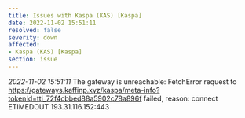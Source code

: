 ```yaml
---
title: Issues with Kaspa (KAS) [Kaspa]
date: 2022-11-02 15:51:11
resolved: false
severity: down
affected:
- Kaspa (KAS) [Kaspa]
section: issue
---
```


*2022-11-02 15:51:11* The gateway is unreachable: FetchError request to https://gateways.kaffinp.xyz/kaspa/meta-info?tokenId=tti_72f4cbbed88a5902c78a896f failed, reason: connect ETIMEDOUT 193.31.116.152:443
